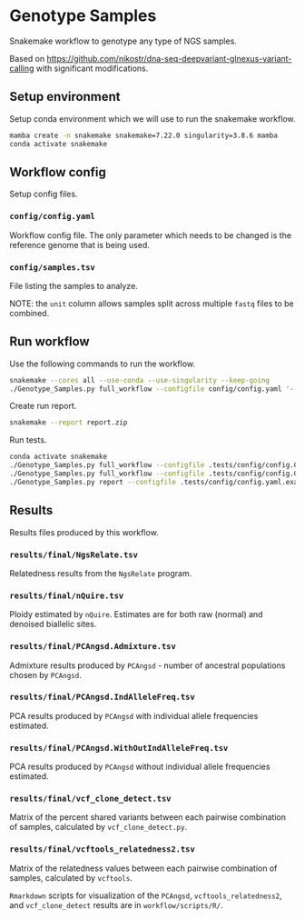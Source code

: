 # Genotype Samples
Snakemake workflow to genotype any type of NGS samples.

Based on https://github.com/nikostr/dna-seq-deepvariant-glnexus-variant-calling with significant modifications.



## Setup environment

Setup conda environment which we will use to run the snakemake workflow.

```bash
mamba create -n snakemake snakemake=7.22.0 singularity=3.8.6 mamba
conda activate snakemake
```



## Workflow config

Setup config files.

### `config/config.yaml`

Workflow config file. The only parameter which needs to be changed is the reference genome that is being used.

### `config/samples.tsv`

File listing the samples to analyze. 

NOTE: the `unit` column allows samples split across multiple `fastq` files to be combined. 




## Run workflow

Use the following commands to run the workflow. 

```bash
snakemake --cores all --use-conda --use-singularity --keep-going 
./Genotype_Samples.py full_workflow --configfile config/config.yaml '--cores all'
```

Create run report.

```bash
snakemake --report report.zip
```

Run tests.
```bash
conda activate snakemake
./Genotype_Samples.py full_workflow --configfile .tests/config/config.Genotyping_small.yaml '--cores all'
./Genotype_Samples.py full_workflow --configfile .tests/config/config.Genotyping_big.yaml '--cores all'
./Genotype_Samples.py report --configfile .tests/config/config.yaml.example_big 
```


## Results

Results files produced by this workflow.

### `results/final/NgsRelate.tsv`

Relatedness results from the `NgsRelate` program. 

### `results/final/nQuire.tsv`

Ploidy estimated by `nQuire`. Estimates are for both raw (normal) and denoised biallelic sites.

### `results/final/PCAngsd.Admixture.tsv`

Admixture results produced by `PCAngsd` - number of ancestral populations chosen by `PCAngsd`.

### `results/final/PCAngsd.IndAlleleFreq.tsv`

PCA results produced by  `PCAngsd` with individual allele frequencies estimated.

### `results/final/PCAngsd.WithOutIndAlleleFreq.tsv`

PCA results produced by  `PCAngsd` without individual allele frequencies estimated.

### `results/final/vcf_clone_detect.tsv`

Matrix of the percent shared variants between each pairwise combination of samples, calculated by `vcf_clone_detect.py`.

### `results/final/vcftools_relatedness2.tsv`

Matrix of the relatedness values between each pairwise combination of samples, calculated by `vcftools`.



`Rmarkdown` scripts for visualization of the `PCAngsd`, `vcftools_relatedness2`, and `vcf_clone_detect` results are in `workflow/scripts/R/`.


